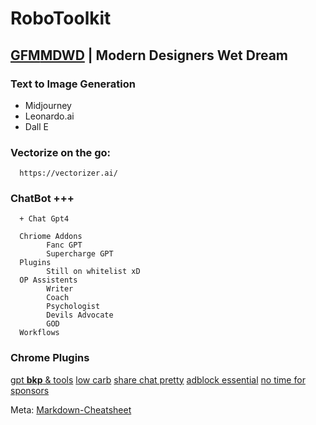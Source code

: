# RoboToolkit

## [GFM](https://github.github.com/gfm/)[MDWD](https://github.com/samsandman/RoboToolkit/) | Modern Designers Wet Dream 


### Text to Image Generation
 + Midjourney
 + Leonardo.ai
 + Dall E



### Vectorize on the go:
      https://vectorizer.ai/    

### ChatBot +++
      + Chat Gpt4
      
      Chriome Addons
            Fanc GPT
            Supercharge GPT
      Plugins
            Still on whitelist xD
      OP Assistents
            Writer
            Coach
            Psychologist
            Devils Advocate
            GOD
      Workflows


### Chrome Plugins

[gpt **bkp** & tools](https://chrome.google.com/webstore/detail/superpower-chatgpt/amhmeenmapldpjdedekalnfifgnpfnkc/related)
[low carb](https://chrome.google.com/webstore/detail/i-dont-care-about-cookies/fihnjjcciajhdojfnbdddfaoknhalnja)
[share chat pretty](https://chrome.google.com/webstore/detail/fancygpt/meonalmakdjaojaoipfhahcfccoecegk)
[adblock essential](https://chrome.google.com/webstore/detail/ublock-origin/cjpalhdlnbpafiamejdnhcphjbkeiagm)
[no time for sponsors](https://chrome.google.com/webstore/detail/sponsorblock-for-youtube/mnjggcdmjocbbbhaepdhchncahnbgone)


Meta: [Markdown-Cheatsheet](https://github.com/adam-p/markdown-here/wiki/Markdown-Cheatsheet)
